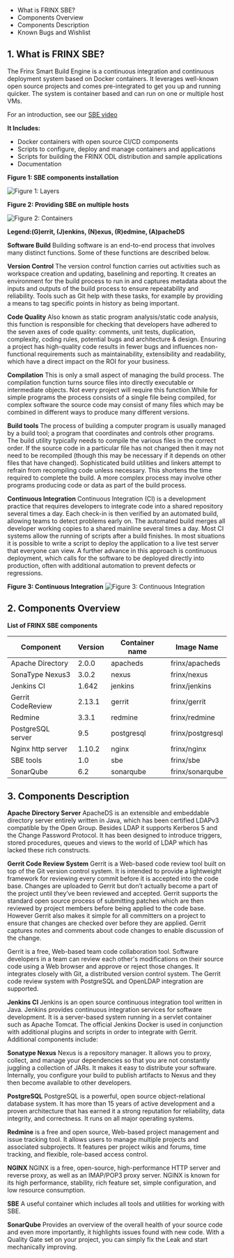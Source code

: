 *   What is FRINX SBE?
*   Components Overview
*   Components Description
*   Known Bugs and Wishlist

## 1\. What is FRINX SBE?

The Frinx Smart Build Engine is a continuous integration and continuous deployment system based on Docker containers. It leverages well-known open source projects and comes pre-integrated to get you up and running quicker. The system is container based and can run on one or multiple host VMs.

For an introduction, see our [SBE video][1]

**It Includes:**  
- Docker containers with open source CI/CD components  
- Scripts to configure, deploy and manage containers and applications  
- Scripts for building the FRINX ODL distribution and sample applications  
- Documentation

**Figure 1: SBE components installation**

![Figure 1: Layers][2]

**Figure 2: Providing SBE on multiple hosts**

![Figure 2: Containers][3]

**Legend:(G)errit, (J)enkins, (N)exus, (R)edmine, (A)pacheDS**

**Software Build** Building software is an end-to-end process that involves many distinct functions. Some of these functions are described below.

**Version Control** The version control function carries out activities such as workspace creation and updating, baselining and reporting. It creates an environment for the build process to run in and captures metadata about the inputs and outputs of the build process to ensure repeatability and reliability. Tools such as Git help with these tasks, for example by providing a means to tag specific points in history as being important.

**Code Quality** Also known as static program analysis/static code analysis, this function is responsible for checking that developers have adhered to the seven axes of code quality: comments, unit tests, duplication, complexity, coding rules, potential bugs and architecture & design. Ensuring a project has high-quality code results in fewer bugs and influences non-functional requirements such as maintainability, extensibility and readability, which have a direct impact on the ROI for your business.

**Compilation** This is only a small aspect of managing the build process. The compilation function turns source files into directly executable or intermediate objects. Not every project will require this function.While for simple programs the process consists of a single file being compiled, for complex software the source code may consist of many files which may be combined in different ways to produce many different versions.

**Build tools** The process of building a computer program is usually managed by a build tool; a program that coordinates and controls other programs. The build utility typically needs to compile the various files in the correct order. If the source code in a particular file has not changed then it may not need to be recompiled (though this may be necessary if it depends on other files that have changed). Sophisticated build utilities and linkers attempt to refrain from recompiling code unless necessary. This shortens the time required to complete the build. A more complex process may involve other programs producing code or data as part of the build process.

**Continuous Integration** Continuous Integration (CI) is a development practice that requires developers to integrate code into a shared repository several times a day. Each check-in is then verified by an automated build, allowing teams to detect problems early on. The automated build merges all developer working copies to a shared mainline several times a day. Most CI systems allow the running of scripts after a build finishes. In most situations it is possible to write a script to deploy the application to a live test server that everyone can view. A further advance in this approach is continuous deployment, which calls for the software to be deployed directly into production, often with additional automation to prevent defects or regressions.

**Figure 3: Continuous Integration** ![Figure 3: Continuous Integration][4]

## 2\. Components Overview

**List of FRINX SBE components**

| Component         | Version | Container name | Image Name       |
| ----------------- | ------- | -------------- | ---------------- |
| Apache Directory  | 2\.0.0  | apacheds       | frinx/apacheds   |
| SonaType Nexus3   | 3\.0.2  | nexus          | frinx/nexus      |
| Jenkins CI        | 1\.642  | jenkins        | frinx/jenkins    |
| Gerrit CodeReview | 2\.13.1 | gerrit         | frinx/gerrit     |
| Redmine           | 3\.3.1  | redmine        | frinx/redmine    |
| PostgreSQL server | 9\.5    | postgresql     | frinx/postgresql |
| Nginx http server | 1\.10.2 | nginx          | frinx/nginx      |
| SBE tools         | 1\.0    | sbe            | frinx/sbe        |
| SonarQube         | 6\.2    | sonarqube      | frinx/sonarqube  |

## 3\. Components Description

**Apache Directory Server** ApacheDS is an extensible and embeddable directory server entirely written in Java, which has been certified LDAPv3 compatible by the Open Group. Besides LDAP it supports Kerberos 5 and the Change Password Protocol. It has been designed to introduce triggers, stored procedures, queues and views to the world of LDAP which has lacked these rich constructs.

**Gerrit Code Review System** Gerrit is a Web-based code review tool built on top of the Git version control system. It is intended to provide a lightweight framework for reviewing every commit before it is accepted into the code base. Changes are uploaded to Gerrit but don’t actually become a part of the project until they’ve been reviewed and accepted. Gerrit supports the standard open source process of submitting patches which are then reviewed by project members before being applied to the code base. However Gerrit also makes it simple for all committers on a project to ensure that changes are checked over before they are applied. Gerrit captures notes and comments about code changes to enable discussion of the change.

Gerrit is a free, Web-based team code collaboration tool. Software developers in a team can review each other's modifications on their source code using a Web browser and approve or reject those changes. It integrates closely with Git, a distributed version control system. The Gerrit code review system with PostgreSQL and OpenLDAP integration are supported.

**Jenkins CI** Jenkins is an open source continuous integration tool written in Java. Jenkins provides continuous integration services for software development. It is a server-based system running in a servlet container such as Apache Tomcat. The official Jenkins Docker is used in conjunction with additional plugins and scripts in order to integrate with Gerrit. Additional components include:

**Sonatype Nexus** Nexus is a repository manager. It allows you to proxy, collect, and manage your dependencies so that you are not constantly juggling a collection of JARs. It makes it easy to distribute your software. Internally, you configure your build to publish artifacts to Nexus and they then become available to other developers.

**PostgreSQL** PostgreSQL is a powerful, open source object-relational database system. It has more than 15 years of active development and a proven architecture that has earned it a strong reputation for reliability, data integrity, and correctness. It runs on all major operating systems.

**Redmine** is a free and open source, Web-based project management and issue tracking tool. It allows users to manage multiple projects and associated subprojects. It features per project wikis and forums, time tracking, and flexible, role-based access control.

**NGINX** NGINX is a free, open-source, high-performance HTTP server and reverse proxy, as well as an IMAP/POP3 proxy server. NGINX is known for its high performance, stability, rich feature set, simple configuration, and low resource consumption.

**SBE** A useful container which includes all tools and utilities for working with SBE.

**SonarQube** Provides an overview of the overall health of your source code and even more importantly, it highlights issues found with new code. With a Quality Gate set on your project, you can simply fix the Leak and start mechanically improving.

 [1]: https://www.useloom.com/share/f4ce6cc0e96011e69309454fac1abeab
 [2]: https://frinx.io/wp-content/uploads/2016/10/layers.png "Figure 1: Layers"
 [3]: https://frinx.io/wp-content/uploads/2016/10/containers.png "Figure 2: Containers"
 [4]: https://frinx.io/wp-content/uploads/2016/10/ci_flow.png "Figure 2: Continuous Integration"
